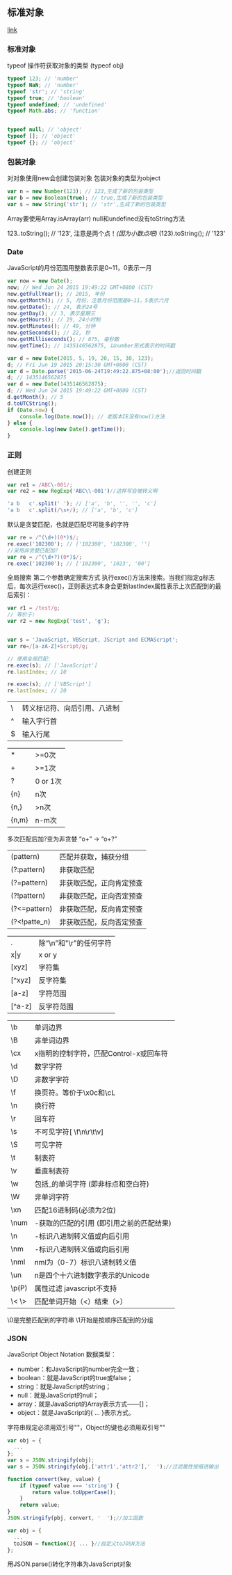 ## 标准对象
[link](https://www.liaoxuefeng.com/wiki/001434446689867b27157e896e74d51a89c25cc8b43bdb3000/00143449957099176f55ba07b764c3daa522217d0e42643000#0)

### 标准对象
typeof 操作符获取对象的类型 (typeof obj)

```javascript
typeof 123; // 'number'
typeof NaN; // 'number'
typeof 'str'; // 'string'
typeof true; // 'boolean'
typeof undefined; // 'undefined'
typeof Math.abs; // 'function'


typeof null; // 'object'
typeof []; // 'object'
typeof {}; // 'object'
```

### 包装对象

对对象使用new会创建包装对象
包装对象的类型为object
```javascript
var n = new Number(123); // 123,生成了新的包装类型
var b = new Boolean(true); // true,生成了新的包装类型
var s = new String('str'); // 'str',生成了新的包装类型
```
Array要使用Array.isArray(arr)
null和undefined没有toString方法

123..toString(); // '123', 注意是两个点！*(因为小数点吧)*
(123).toString(); // '123'

### Date

JavaScript的月份范围用整数表示是0~11，0表示一月

```javascript
var now = new Date();
now; // Wed Jun 24 2015 19:49:22 GMT+0800 (CST)
now.getFullYear(); // 2015, 年份
now.getMonth(); // 5, 月份，注意月份范围是0~11，5表示六月
now.getDate(); // 24, 表示24号
now.getDay(); // 3, 表示星期三
now.getHours(); // 19, 24小时制
now.getMinutes(); // 49, 分钟
now.getSeconds(); // 22, 秒
now.getMilliseconds(); // 875, 毫秒数
now.getTime(); // 1435146562875, 以number形式表示的时间戳

var d = new Date(2015, 5, 19, 20, 15, 30, 123);
d; // Fri Jun 19 2015 20:15:30 GMT+0800 (CST)
var d = Date.parse('2015-06-24T19:49:22.875+08:00');//返回时间戳
d; // 1435146562875
var d = new Date(1435146562875);
d; // Wed Jun 24 2015 19:49:22 GMT+0800 (CST)
d.getMonth(); // 5
d.toUTCString();
if (Date.now) {
    console.log(Date.now()); // 老版本IE没有now()方法
} else {
    console.log(new Date().getTime());
}
```

### 正则

创建正则
```javascript
var re1 = /ABC\-001/;
var re2 = new RegExp('ABC\\-001')//这样写会被转义啊

'a b   c'.split(' '); // ['a', 'b', '', '', 'c']
'a b   c'.split(/\s+/); // ['a', 'b', 'c']
```
默认是贪婪匹配，也就是匹配尽可能多的字符
```javascript
var re = /^(\d+)(0*)$/;
re.exec('102300'); // ['102300', '102300', '']
//采用非贪婪匹配加?
var re = /^(\d+?)(0*)$/;
re.exec('102300'); // ['102300', '1023', '00']
```

全局搜索
第二个参数确定搜索方式
执行exec()方法来搜索。当我们指定g标志后，每次运行exec()，正则表达式本身会更新lastIndex属性表示上次匹配到的最后索引：
```javascript
var r1 = /test/g;
// 等价于:
var r2 = new RegExp('test', 'g');


var s = 'JavaScript, VBScript, JScript and ECMAScript';
var re=/[a-zA-Z]+Script/g;

// 使用全局匹配:
re.exec(s); // ['JavaScript']
re.lastIndex; // 10

re.exec(s); // ['VBScript']
re.lastIndex; // 20
```

|     |                              |
|:--- |:---------------------------- |
| \   | 转义标记符、向后引用、八进制 |
| ^   | 输入字行首                   |
| $   | 输入行尾                     |

|       |          |
|:----- |:-------- |
| *     | >=0次    |
| +     | >=1次    |
| ?     | 0 or 1次 |
| {n}   | n次      |
| {n,}  | >n次     |
| {n,m} | n-m次    |

多次匹配后加?变为非贪婪 “o+” -> “o+?”

|               |                          |
|:------------- |:------------------------ |
| (pattern)     | 匹配并获取，捕获分组     |
| (?:pattern)   | 非获取匹配               |
| (?=pattern)   | 非获取匹配，正向肯定预查 |
| (?!pattern)   | 非获取匹配，正向否定预查 |
| (?<=pattern)  | 非获取匹配，反向肯定预查 |
| (?\<!patte_n) | 非获取匹配，反向否定预查 |

|          |                        |
|:-------- |:---------------------- |
| .        | 除“\n”和"\r"的任何字符 |
| x\|y     | x or y                 |
| \[xyz\]  | 字符集                 |
| \[^xyz\] | 反字符集               |
| \[a-z\]  | 字符范围               |
| \[^a-z\] | 反字符范围             |

|         |                                          |
|:------- |:---------------------------------------- |
| \\b     | 单词边界                                 |
| \\B     | 非单词边界                               |
| \\cx    | x指明的控制字符，匹配Control-x或回车符   |
| \\d     | 数字字符                                 |
| \\D     | 非数字字符                               |
| \\f     | 换页符。等价于\x0c和\cL                  |
| \\n     | 换行符                                   |
| \\r     | 回车符                                   |
| \\s     | 不可见字符\[ \f\n\r\t\v\]                |
| \\S     | 可见字符                                 |
| \\t     | 制表符                                   |
| \\v     | 垂直制表符                               |
| \\w     | 包括_的单词字符 (即非标点和空白符)       |
| \\W     | 非单词字符                               |
| \\xn    | 匹配16进制码(必须为2位)                  |
| \\num   | -获取的匹配的引用 (即引用之前的匹配结果) |
| \\n     | -标识八进制转义值或向后引用              |
| \\nm    | -标识八进制转义值或向后引用              |
| \\nml   | nml为（0-7）标识八进制转义值             |
| \\un    | n是四个十六进制数字表示的Unicode         |
| \\p(P)  | 属性过滤 javascript不支持                |
| \\< \\> | 匹配单词开始（\<）结束（\>）             |

\\0是完整匹配到的字符串
\\1开始是按顺序匹配到的分组

### JSON

JavaScript Object Notation
数据类型：
- number：和JavaScript的number完全一致；
- boolean：就是JavaScript的true或false；
- string：就是JavaScript的string；
- null：就是JavaScript的null；
- array：就是JavaScript的Array表示方式——[]；
- object：就是JavaScript的{ ... }表示方式。

字符串规定必须用双引号""，Object的键也必须用双引号""
```javascript
var obj = {
  ...
};
var s = JSON.stringify(obj);
var s = JSON.stringify(obj,['attr1','attr2'],'  ');//过滤属性按缩进输出

function convert(key, value) {
    if (typeof value === 'string') {
        return value.toUpperCase();
    }
    return value;
}
JSON.stringify(pbj, convert, '  ');//加工函数

var obj = {
  ...
  toJSON = function(){ ... }//自定义toJOSN方法
};
```
用JSON.parse()转化字符串为JavaScript对象

